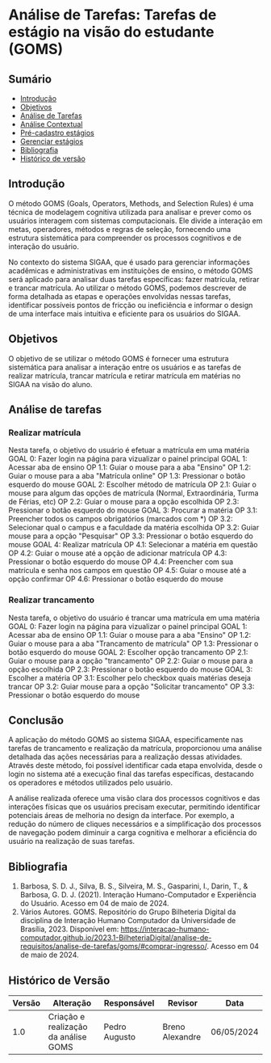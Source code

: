 
# Análise de Tarefas: Tarefas de estágio na visão do estudante (GOMS)

## Sumário
* [Introdução](#Introdução)
* [Objetivos](#Objetivos)
* [Análise de Tarefas](Análise-Hierárquica-de-Tarefas)
* [Análise Contextual](#Análise-Contextual)
* [Pré-cadastro estágios](#Pré-cadastro-estágios)
* [Gerenciar estágios](#Gerenciar-estágios)
* [Bibliografia](#Bibliografia)
* [Histórico de versão](#Histórico-de-versão)

## Introdução
O método GOMS (Goals, Operators, Methods, and Selection Rules) é uma técnica de modelagem cognitiva utilizada para analisar e prever como os usuários interagem com sistemas computacionais. Ele divide a interação em metas, operadores, métodos e regras de seleção, fornecendo uma estrutura sistemática para compreender os processos cognitivos e de interação do usuário.

No contexto do sistema SIGAA, que é usado para gerenciar informações acadêmicas e administrativas em instituições de ensino, o método GOMS será aplicado para analisar duas tarefas específicas: fazer matrícula, retirar e trancar matrícula. Ao utilizar o método GOMS, podemos descrever de forma detalhada as etapas e operações envolvidas nessas tarefas, identificar possíveis pontos de fricção ou ineficiência e informar o design de uma interface mais intuitiva e eficiente para os usuários do SIGAA.

## Objetivos
O objetivo de se utilizar o método GOMS é fornecer uma estrutura sistemática para analisar a interação entre os usuários e as tarefas de realizar matrícula, trancar matrícula e retirar matrícula em matérias no SIGAA na visão do aluno. 

## Análise de tarefas

### Realizar matrícula

Nesta tarefa, o objetivo do usuário é efetuar a matrícula em uma matéria
    GOAL 0: Fazer login na página para vizualizar o painel principal
    GOAL 1: Acessar aba de ensino
        OP 1.1: Guiar o mouse para a aba "Ensino"
        OP 1.2:  Guiar o mouse para a aba "Matrícula online"
        OP 1.3: Pressionar o botão esquerdo do mouse
    GOAL 2: Escolher método de matrícula
        OP 2.1: Guiar o mouse para algum das opções de matrícula (Normal, Extraordinária, Turma de Férias, etc)
        OP 2.2: Guiar o mouse para a opção escolhida
        OP 2.3: Pressionar o botão esquerdo do mouse
    GOAL 3: Procurar a matéria
        OP 3.1: Preencher todos os campos obrigatórios (marcados com *)
        OP 3.2: Selecionar qual o campus e a faculdade da matéria escolhida
        OP 3.2: Guiar mouse para a opção "Pesquisar"
        OP 3.3: Pressionar o botão esquerdo do mouse
    GOAL 4: Realizar matrícula
        OP 4.1: Selecionar a matéria em questão
        OP 4.2: Guiar o mouse até a opção de adicionar matrícula
        OP 4.3: Pressionar o botão esquerdo do mouse
        OP 4.4: Preencher com sua matrícula e senha nos campos em questão
        OP 4.5: Guiar o mouse até a opção confirmar
        OP 4.6: Pressionar o botão esquerdo do mouse

### Realizar trancamento
  Nesta tarefa, o objetivo do usuário é trancar uma matrícula em uma matéria
    GOAL 0: Fazer login na página para vizualizar o painel principal
    GOAL 1: Acessar aba de ensino
        OP 1.1: Guiar o mouse para a aba "Ensino"
        OP 1.2:  Guiar o mouse para a aba "Trancamento de matrícula"
        OP 1.3: Pressionar o botão esquerdo do mouse
    GOAL 2: Escolher opção trancamento
        OP 2.1: Guiar o mouse para a opção "trancamento"
        OP 2.2: Guiar o mouse para a opção escolhida
        OP 2.3: Pressionar o botão esquerdo do mouse
    GOAL 3: Escolher a matéria
        OP 3.1: Escolher pelo checkbox quais matérias deseja trancar
        OP 3.2: Guiar mouse para a opção "Solicitar trancamento"
        OP 3.3: Pressionar o botão esquerdo do mouse


## Conclusão

A aplicação do método GOMS ao sistema SIGAA, especificamente nas tarefas de trancamento e realização da matrícula, proporcionou uma análise detalhada das ações necessárias para a realização dessas atividades. Através deste método, foi possível identificar cada etapa envolvida, desde o login no sistema até a execução final das tarefas específicas, destacando os operadores e métodos utilizados pelo usuário.

A análise realizada oferece uma visão clara dos processos cognitivos e das interações físicas que os usuários precisam executar, permitindo identificar potenciais áreas de melhoria no design da interface. Por exemplo, a redução do número de cliques necessários e a simplificação dos processos de navegação podem diminuir a carga cognitiva e melhorar a eficiência do usuário na realização de suas tarefas.

## Bibliografia
1. Barbosa, S. D. J., Silva, B. S., Silveira, M. S., Gasparini, I., Darin, T., & Barbosa, G. D. J. (2021). Interação Humano-Computador e Experiência do Usuário. Acesso em 04 de maio de 2024.
2. Vários Autores. GOMS. Repositório do Grupo Bilheteria Digital da disciplina de Interação Humano Computador da Universidade de Brasília, 2023. Disponível em: <https://interacao-humano-computador.github.io/2023.1-BilheteriaDigital/analise-de-requisitos/analise-de-tarefas/goms/#comprar-ingresso/>. Acesso em 04 de maio de 2024.

## Histórico de Versão
| Versão | Alteração | Responsável | Revisor | Data |
| - | - | - | - | - |
| 1.0 | Criação e realização da análise GOMS | Pedro Augusto | Breno Alexandre | 06/05/2024 |
